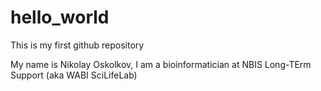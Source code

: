 # hello_world
This is my first github repository

My name is Nikolay Oskolkov, I am a bioinformatician at NBIS Long-TErm Support (aka WABI SciLifeLab)
